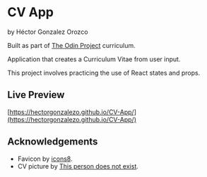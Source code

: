 # CV App

by Héctor Gonzalez Orozco

Built as part of [The Odin Project](https://www.theodinproject.com/) curriculum.

Application that creates a Curriculum Vitae from user input.

This project involves practicing the use of React states and props.

## Live Preview

[https://hectorgonzalezo.github.io/CV-App/](https://hectorgonzalezo.github.io/CV-App/)

## Acknowledgements

- Favicon by [icons8](https://icons8.com/).
- CV picture by [This person does not exist](https://thispersondoesnotexist.com/).


